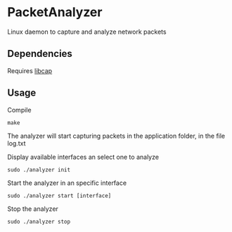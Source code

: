 # PacketAnalyzer
Linux daemon to capture and analyze network packets

## Dependencies
Requires [libcap](https://www.tcpdump.org/)

## Usage
Compile
```
make
```

The analyzer will start capturing packets in the application folder, in the file log.txt

Display available interfaces an select one to analyze
```
sudo ./analyzer init
```

Start the analyzer in an specific interface 
```
sudo ./analyzer start [interface]
```

Stop the analyzer
```
sudo ./analyzer stop
```